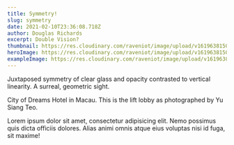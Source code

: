 ```yaml
---
title: Symmetry!
slug: symmetry
date: 2021-02-10T23:36:08.718Z
author: Douglas Richards
excerpt: Double Vision?
thumbnail: https://res.cloudinary.com/raveniot/image/upload/v1619638150/symmetry_afzqhu.jpg
heroImage: https://res.cloudinary.com/raveniot/image/upload/v1619638150/symmetry_afzqhu.jpg
exampleImage: https://res.cloudinary.com/raveniot/image/upload/v1619638150/symmetry_afzqhu.jpg
---
```


Juxtaposed symmetry of clear glass and opacity contrasted to vertical linearity. A surreal, geometric sight.

City of Dreams Hotel in Macau. This is the lift lobby as photographed by Yu Siang Teo.

Lorem ipsum dolor sit amet, consectetur adipisicing elit. Nemo possimus quis dicta officiis dolores. Alias animi omnis atque eius voluptas nisi id fuga, sit maxime!
